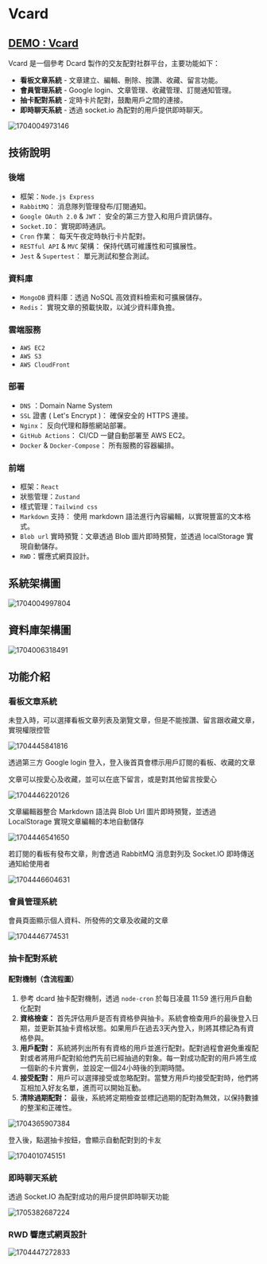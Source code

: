 # Vcard

## [DEMO : Vcard ](https://vcard.myvcard.xyz/)

Vcard 是一個參考 Dcard 製作的交友配對社群平台，主要功能如下：

* **看板文章系統** - 文章建立、編輯、刪除、按讚、收藏、留言功能。
* **會員管理系統** - Google login、文章管理、收藏管理、訂閱通知管理。
* **抽卡配對系統** - 定時卡片配對，鼓勵用戶之間的連接。
* **即時聊天系統** - 透過 socket.io 為配對的用戶提供即時聊天。

![1704004973146](image/README/1704004973146.png "Vcard")

## 技術說明

### 後端

* 框架：`Node.js Express`
* `RabbitMQ`： 消息隊列管理發布/訂閱通知。
* `Google OAuth 2.0` & `JWT`： 安全的第三方登入和用戶資訊儲存。
* `Socket.IO`： 實現即時通訊。
* `Cron` 作業： 每天午夜定時執行卡片配對。
* `RESTful API` & `MVC` 架構： 保持代碼可維護性和可擴展性。
* `Jest` & `Supertest`： 單元測試和整合測試。

### 資料庫

* `MongoDB` 資料庫：透過 NoSQL 高效資料檢索和可擴展儲存。
* `Redis`： 實現文章的預載快取，以減少資料庫負擔。

### 雲端服務

* `AWS EC2`
* `AWS S3`
* `AWS CloudFront`

### 部署

* `DNS` ：Domain Name System
* `SSL` 證書 ( Let's Encrypt )： 確保安全的 HTTPS 連接。
* `Nginx`： 反向代理和靜態網站部署。
* `GitHub Actions`： CI/CD 一鍵自動部署至 AWS EC2。
* `Docker` & `Docker-Compose`： 所有服務的容器編排。

### 前端

* 框架：`React`
* 狀態管理：`Zustand`
* 樣式管理：`Tailwind css`
* `Markdown` 支持： 使用 markdown 語法進行內容編輯，以實現豐富的文本格式。
* `Blob url` 實時預覽：文章透過 Blob 圖片即時預覽，並透過 localStorage 實現自動儲存。
* `RWD`：響應式網頁設計。

## 系統架構圖

![1704004997804](image/README/1704004997804.png)

## 資料庫架構圖

![1704006318491](image/README/1704006318491.png)

## 功能介紹

### **看板文章系統**

未登入時，可以選擇看板文章列表及瀏覽文章，但是不能按讚、留言跟收藏文章，實現權限控管

![1704445841816](image/README/1704445841816.png)

透過第三方 Google login 登入，登入後首頁會標示用戶訂閱的看板、收藏的文章

文章可以按愛心及收藏，並可以在底下留言，或是對其他留言按愛心

![1704446220126](image/README/1704446220126.png)

文章編輯器整合 Markdown 語法與 Blob Url 圖片即時預覽，並透過 LocalStorage 實現文章編輯的本地自動儲存

![1704446541650](image/README/1704446541650.png)

若訂閱的看板有發布文章，則會透過 RabbitMQ 消息對列及 Socket.IO 即時傳送通知給使用者

![1704446604631](image/README/1704446604631.png)

### **會員管理系統**

會員頁面顯示個人資料、所發佈的文章及收藏的文章

![1704446774531](image/README/1704446774531.png)

### **抽卡配對系統**

#### **配對機制（含流程圖）**

1. 參考 dcard 抽卡配對機制，透過 `node-cron` 於每日凌晨 11:59 進行用戶自動化配對
2. **資格檢查：**
   首先評估用戶是否有資格參與抽卡。系統會檢查用戶的最後登入日期，並更新其抽卡資格狀態。如果用戶在過去3天內登入，則將其標記為有資格參與。
3. **用戶配對：**
   系統將列出所有有資格的用戶並進行配對。配對過程會避免重複配對或者將用戶配對給他們先前已經抽過的對象。每一對成功配對的用戶將生成一個新的卡片實例，並設定一個24小時後的到期時間。
4. **接受配對：**
   用戶可以選擇接受或忽略配對。當雙方用戶均接受配對時，他們將互相加入好友名單，進而可以開始互動。
5. **清除過期配對：**
   最後，系統將定期檢查並標記過期的配對為無效，以保持數據的整潔和正確性。

![1704365907384](image/README/1704365907384.png)

登入後，點選抽卡按鈕，會顯示自動配對到的卡友

![1704010745151](image/README/1704010745151.png)

### **即時聊天系統**

透過 Socket.IO 為配對成功的用戶提供即時聊天功能

![1705382687224](image/README/1705382687224.png)


### RWD 響應式網頁設計

![1704447272833](image/README/1704447272833.png)
